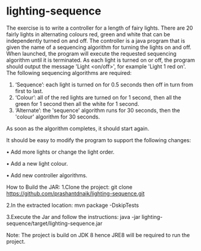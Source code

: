 # lighting-sequence


The exercise is to write a controller for a length of fairy lights. There are 20 fairly lights in alternating colours red, green and white that can be independently turned on and off. The controller is a java program that is given the name of a sequencing algorithm for turning the lights on and off. When launched, the program will execute the requested sequencing algorithm until it is terminated. As each light is turned on or off, the program should output the message 'Light <number> <colour> <on/off>', for example 'Light 1 red on'.
The following sequencing algorithms are required:
1. ‘Sequence’: each light is turned on for 0.5 seconds then off in turn from first to last.
2. ‘Colour’: all of the red lights are turned on for 1 second, then all the green for 1 second then all the white for 1 second.
3. ‘Alternate’: the 'sequence' algorithm runs for 30 seconds, then the 'colour' algorithm for 30 seconds.
  
As soon as the algorithm completes, it should start again.

It should be easy to modify the program to support the following changes:

• Add more lights or change the light order.

• Add a new light colour.

• Add new controller algorithms.


How to Build the JAR:
1.Clone the project:
git clone https://github.com/prashantdnaik/lighting-sequence.git

2.In the extracted location:
mvn package -DskipTests

3.Execute the Jar and follow the instructions:
java -jar lighting-sequence/target/lighting-sequence.jar


Note: The project is build on JDK 8 hence JRE8 will be required to run the project.
